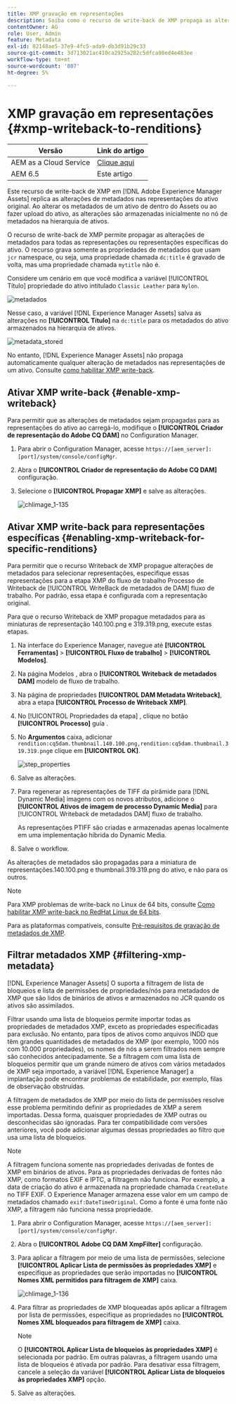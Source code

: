 ```yaml
---
title: XMP gravação em representações
description: Saiba como o recurso de write-back de XMP propaga as alterações de metadados de um ativo para todas as representações ou representações específicas do ativo.
contentOwner: AG
role: User, Admin
feature: Metadata
exl-id: 82148ae5-37e9-4fc5-ada9-db3d91b29c33
source-git-commit: 3d713021ac410ca2925a282c5dfca98ed4e483ee
workflow-type: tm+mt
source-wordcount: '807'
ht-degree: 5%

---
```


# XMP gravação em representações {#xmp-writeback-to-renditions}

| Versão | Link do artigo |
| -------- | ---------------------------- |
| AEM as a Cloud Service | [Clique aqui](https://experienceleague.adobe.com/docs/experience-manager-cloud-service/content/assets/admin/xmp-metadata.html?lang=en) |
| AEM 6.5 | Este artigo |

Este recurso de write-back de XMP em [!DNL Adobe Experience Manager Assets] replica as alterações de metadados nas representações do ativo original. Ao alterar os metadados de um ativo de dentro do Assets ou ao fazer upload do ativo, as alterações são armazenadas inicialmente no nó de metadados na hierarquia de ativos.

O recurso de write-back de XMP permite propagar as alterações de metadados para todas as representações ou representações específicas do ativo. O recurso grava somente as propriedades de metadados que usam `jcr` namespace, ou seja, uma propriedade chamada `dc:title` é gravado de volta, mas uma propriedade chamada `mytitle` não é.

Considere um cenário em que você modifica a variável [!UICONTROL Título] propriedade do ativo intitulado `Classic Leather` para `Nylon`.

![metadados](assets/metadata.png)

Nesse caso, a variável [!DNL Experience Manager Assets] salva as alterações no **[!UICONTROL Título]** na `dc:title` para os metadados do ativo armazenados na hierarquia de ativos.

![metadata_stored](assets/metadata_stored.png)

No entanto, [!DNL Experience Manager Assets] não propaga automaticamente qualquer alteração de metadados nas representações de um ativo. Consulte [como habilitar XMP write-back](#enable-xmp-writeback).

## Ativar XMP write-back {#enable-xmp-writeback}

Para permitir que as alterações de metadados sejam propagadas para as representações do ativo ao carregá-lo, modifique o **[!UICONTROL Criador de representação do Adobe CQ DAM]** no Configuration Manager.

1. Para abrir o Configuration Manager, acesse `https://[aem_server]:[port]/system/console/configMgr`.
1. Abra o **[!UICONTROL Criador de representação do Adobe CQ DAM]** configuração.
1. Selecione o **[!UICONTROL Propagar XMP]** e salve as alterações.

   ![chlimage_1-135](assets/chlimage_1-346.png)

## Ativar XMP write-back para representações específicas {#enabling-xmp-writeback-for-specific-renditions}

Para permitir que o recurso Writeback de XMP propague alterações de metadados para selecionar representações, especifique essas representações para a etapa XMP do fluxo de trabalho Processo de Writeback de [!UICONTROL WriteBack de metadados de DAM] fluxo de trabalho. Por padrão, essa etapa é configurada com a representação original.

Para que o recurso Writeback de XMP propague metadados para as miniaturas de representação 140.100.png e 319.319.png, execute estas etapas.

1. Na interface do Experience Manager, navegue até **[!UICONTROL Ferramentas]** > **[!UICONTROL Fluxo de trabalho]** > **[!UICONTROL Modelos]**.
1. Na página Modelos , abra o **[!UICONTROL Writeback de metadados DAM]** modelo de fluxo de trabalho.
1. Na página de propriedades **[!UICONTROL DAM Metadata Writeback]**, abra a etapa **[!UICONTROL Processo de Writeback XMP]**.
1. No [!UICONTROL Propriedades da etapa] , clique no botão **[!UICONTROL Processo]** guia .
1. No **Argumentos** caixa, adicionar `rendition:cq5dam.thumbnail.140.100.png,rendition:cq5dam.thumbnail.319.319.png`e clique em **[!UICONTROL OK]**.

   ![step_properties](assets/step_properties.png)

1. Salve as alterações.
1. Para regenerar as representações de TIFF da pirâmide para [!DNL Dynamic Media] imagens com os novos atributos, adicione o **[!UICONTROL Ativos de imagem de processo Dynamic Media]** para [!UICONTROL Writeback de metadados DAM] fluxo de trabalho.

   As representações PTIFF são criadas e armazenadas apenas localmente em uma implementação híbrida do Dynamic Media.

1. Salve o workflow.

As alterações de metadados são propagadas para a miniatura de representações.140.100.png e thumbnail.319.319.png do ativo, e não para os outros.

>[!NOTE]
>
>Para XMP problemas de write-back no Linux de 64 bits, consulte [Como habilitar XMP write-back no RedHat Linux de 64 bits](https://helpx.adobe.com/experience-manager/kb/enable-xmp-write-back-64-bit-redhat.html).
>
>Para as plataformas compatíveis, consulte [Pré-requisitos de gravação de metadados de XMP](/help/sites-deploying/technical-requirements.md#requirements-for-aem-assets-xmp-metadata-write-back).

## Filtrar metadados XMP {#filtering-xmp-metadata}

[!DNL Experience Manager Assets] O suporta a filtragem de lista de bloqueios e lista de permissões de propriedades/nós para metadados de XMP que são lidos de binários de ativos e armazenados no JCR quando os ativos são assimilados.

Filtrar usando uma lista de bloqueios permite importar todas as propriedades de metadados XMP, exceto as propriedades especificadas para exclusão. No entanto, para tipos de ativos como arquivos INDD que têm grandes quantidades de metadados de XMP (por exemplo, 1000 nós com 10.000 propriedades), os nomes de nós a serem filtrados nem sempre são conhecidos antecipadamente. Se a filtragem com uma lista de bloqueios permitir que um grande número de ativos com vários metadados de XMP seja importado, a variável [!DNL Experience Manager] a implantação pode encontrar problemas de estabilidade, por exemplo, filas de observação obstruídas.

A filtragem de metadados de XMP por meio do lista de permissões resolve esse problema permitindo definir as propriedades de XMP a serem importadas. Dessa forma, quaisquer propriedades de XMP outras ou desconhecidas são ignoradas. Para ter compatibilidade com versões anteriores, você pode adicionar algumas dessas propriedades ao filtro que usa uma lista de bloqueios.

>[!NOTE]
>
>A filtragem funciona somente nas propriedades derivadas de fontes de XMP em binários de ativos. Para as propriedades derivadas de fontes não XMP, como formatos EXIF e IPTC, a filtragem não funciona. Por exemplo, a data de criação do ativo é armazenada na propriedade chamada `CreateDate` no TIFF EXIF. O Experience Manager armazena esse valor em um campo de metadados chamado `exif:DateTimeOriginal`. Como a fonte é uma fonte não XMP, a filtragem não funciona nessa propriedade.

1. Para abrir o Configuration Manager, acesse `https://[aem_server]:[port]/system/console/configMgr`.
1. Abra o **[!UICONTROL Adobe CQ DAM XmpFilter]** configuração.
1. Para aplicar a filtragem por meio de uma lista de permissões, selecione **[!UICONTROL Aplicar Lista de permissões às propriedades XMP]** e especifique as propriedades que serão importadas no **[!UICONTROL Nomes XML permitidos para filtragem de XMP]** caixa.

   ![chlimage_1-136](assets/chlimage_1-347.png)

1. Para filtrar as propriedades de XMP bloqueadas após aplicar a filtragem por lista de permissões, especifique as propriedades no **[!UICONTROL Nomes XML bloqueados para filtragem de XMP]** caixa.

   >[!NOTE]
   >
   >O **[!UICONTROL Aplicar Lista de bloqueios às propriedades XMP]** é selecionada por padrão. Em outras palavras, a filtragem usando uma lista de bloqueios é ativada por padrão. Para desativar essa filtragem, cancele a seleção da variável **[!UICONTROL Aplicar Lista de bloqueios às propriedades XMP]** opção.

1. Salve as alterações.

